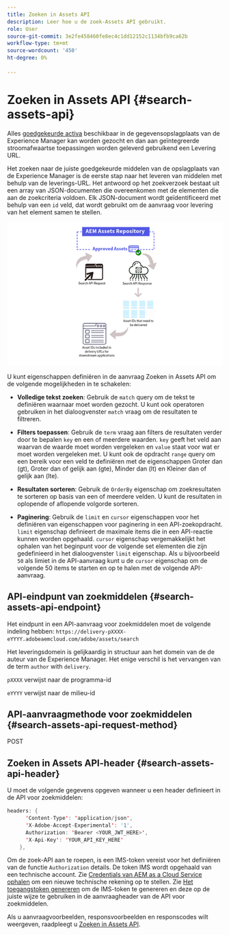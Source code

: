 ```yaml
---
title: Zoeken in Assets API
description: Leer hoe u de zoek-Assets API gebruikt.
role: User
source-git-commit: 3e2fe458460fe8ec4c1dd12152c1134bfb9ca62b
workflow-type: tm+mt
source-wordcount: '450'
ht-degree: 0%

---
```


# Zoeken in Assets API {#search-assets-api}

Alles [goedgekeurde activa](approve-assets.md) beschikbaar in de gegevensopslagplaats van de Experience Manager kan worden gezocht en dan aan geïntegreerde stroomafwaartse toepassingen worden geleverd gebruikend een Levering URL.

Het zoeken naar de juiste goedgekeurde middelen van de opslagplaats van de Experience Manager is de eerste stap naar het leveren van middelen met behulp van de leverings-URL. Het antwoord op het zoekverzoek bestaat uit een array van JSON-documenten die overeenkomen met de elementen die aan de zoekcriteria voldoen. Elk JSON-document wordt geïdentificeerd met behulp van een `id` veld, dat wordt gebruikt om de aanvraag voor levering van het element samen te stellen.

![Overzicht van het directe binaire upload protocol](assets/search-assets-api-overview.png)

U kunt eigenschappen definiëren in de aanvraag Zoeken in Assets API om de volgende mogelijkheden in te schakelen:

* **Volledige tekst zoeken**: Gebruik de `match` query om de tekst te definiëren waarnaar moet worden gezocht.  U kunt ook operatoren gebruiken in het dialoogvenster `match` vraag om de resultaten te filtreren.

* **Filters toepassen**: Gebruik de `term` vraag aan filters de resultaten verder door te bepalen `key` en een of meerdere waarden. `key` geeft het veld aan waarvan de waarde moet worden vergeleken en `value` staat voor wat er moet worden vergeleken met. U kunt ook de opdracht `range` query om een bereik voor een veld te definiëren met de eigenschappen Groter dan (gt), Groter dan of gelijk aan (gte), Minder dan (lt) en Kleiner dan of gelijk aan (lte).

* **Resultaten sorteren**: Gebruik de `OrderBy` eigenschap om zoekresultaten te sorteren op basis van een of meerdere velden. U kunt de resultaten in oplopende of aflopende volgorde sorteren.

* **Paginering**: Gebruik de `limit` en `cursor` eigenschappen voor het definiëren van eigenschappen voor paginering in een API-zoekopdracht. `limit` eigenschap definieert de maximale items die in een API-reactie kunnen worden opgehaald. `cursor` eigenschap vergemakkelijkt het ophalen van het beginpunt voor de volgende set elementen die zijn gedefinieerd in het dialoogvenster `limit` eigenschap. Als u bijvoorbeeld `50` als limiet in de API-aanvraag kunt u de `cursor` eigenschap om de volgende 50 items te starten en op te halen met de volgende API-aanvraag.

## API-eindpunt van zoekmiddelen {#search-assets-api-endpoint}

Het eindpunt in een API-aanvraag voor zoekmiddelen moet de volgende indeling hebben:
`https://delivery-pXXXX-eYYYY.adobeaemcloud.com/adobe/assets/search`

Het leveringsdomein is gelijkaardig in structuur aan het domein van de de auteur van de Experience Manager. Het enige verschil is het vervangen van de term `author` with `delivery`.

`pXXXX` verwijst naar de programma-id

`eYYYY` verwijst naar de milieu-id

## API-aanvraagmethode voor zoekmiddelen {#search-assets-api-request-method}

POST

## Zoeken in Assets API-header {#search-assets-api-header}

U moet de volgende gegevens opgeven wanneer u een header definieert in de API voor zoekmiddelen:

```java
headers: {
      'Content-Type': 'application/json',
      'X-Adobe-Accept-Experimental': '1',
      Authorization: 'Bearer <YOUR_JWT_HERE>',
      'X-Api-Key': 'YOUR_API_KEY_HERE'
    },
```

Om de zoek-API aan te roepen, is een IMS-token vereist voor het definiëren van de functie `Authorization` details. De token IMS wordt opgehaald van een technische account. Zie [Credentials van AEM as a Cloud Service ophalen](https://experienceleague.adobe.com/docs/experience-manager-cloud-service/content/implementing/developing/generating-access-tokens-for-server-side-apis.html?lang=en#fetch-the-aem-as-a-cloud-service-credentials) om een nieuwe technische rekening op te stellen. Zie [Het toegangstoken genereren](https://experienceleague.adobe.com/docs/experience-manager-cloud-service/content/implementing/developing/generating-access-tokens-for-server-side-apis.html?lang=en#generating-the-access-token) om de IMS-token te genereren en deze op de juiste wijze te gebruiken in de aanvraagheader van de API voor zoekmiddelen.

Als u aanvraagvoorbeelden, responsvoorbeelden en responscodes wilt weergeven, raadpleegt u [Zoeken in Assets API](https://adobe-aem-assets-delivery-experimental.redoc.ly/#operation/search).
